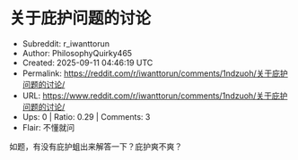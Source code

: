 # 关于庇护问题的讨论

- Subreddit: r_iwanttorun
- Author: PhilosophyQuirky465
- Created: 2025-09-11 04:46:19 UTC
- Permalink: https://reddit.com/r/iwanttorun/comments/1ndzuoh/关于庇护问题的讨论/
- URL: https://www.reddit.com/r/iwanttorun/comments/1ndzuoh/关于庇护问题的讨论/
- Ups: 0 | Ratio: 0.29 | Comments: 3
- Flair: 不懂就问


如题，有没有庇护蛆出来解答一下？庇护爽不爽？

